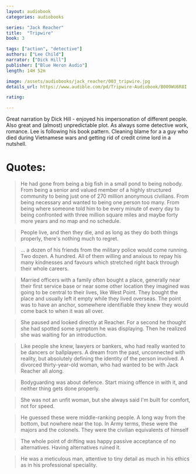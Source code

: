 ```yaml
---
layout: audiobook
categories: audiobooks

series: "Jack Reacher"
title:  "Tripwire"
book: 3

tags: ["action", "detective"]
authors: ["Lee Child"]
narrator: ["Dick Hill"]
publisher: ["Blue Heron Audio"]
length: 14H 52m

image: /assets/audiobooks/jack_reacher/003_tripwire.jpg
details_url: https://www.audible.com/pd/Tripwire-Audiobook/B009WU6R8I

rating: 

---
```


Great narration by Dick Hill - enjoyed his impersonation of different people.
Also great and (almost) unpredictable plot. As always some detective work, romance. Lee is following his book pattern. 
Cleaning blame for a a guy who died during Vietnamese wars and getting rid of credit crime lord in a nutshell.

# Quotes:

> He had gone from being a big fish in a small pond to being nobody. From being a senior and valued member of a highly structured community to being just one of 270 million anonymous civilians. From being necessary and wanted to being one person too many. From being where someone told him to be every minute of every day to being confronted with three million square miles and maybe forty more years and no map and no schedule.

> People live, and then they die, and as long as they do both things properly, there's nothing much to regret.

> ... a dozen of his friends from the military police would come running. Two dozen. A hundred. All of them willing and anxious to repay his many kindnesses and favours which stretched right back through their whole careers.

> Married officers with a family often bought a place, generally near their first service base or near some other location they imagined was going to be central to their lives, like West Point. They bought the place and usually left it empty while they lived overseas. The point was to have an anchor, somewhere identifiable they knew they would come back to when it was all over.

> She paused and looked directly at Reacher. For a second he thought she had spotted some symptom he was displaying. Then he realized she was waiting for an introduction.

> Like people she knew, lawyers or bankers, who had really wanted to be dancers or ballplayers. A dream from the past, unconnected with reality, but absolutely defining the identity of the person involved. A divorced thirty-year-old woman, who had wanted to be with Jack Reacher all along.

> Bodyguarding was about defence. Start mixing offence in with it, and neither thing gets done properly.

> She was not an unfit woman, but she always said I'm built for comfort, not for speed. 

> He guessed these were middle-ranking people. A long way from the bottom, but nowhere near the top. In Army terms, these were the majors and the colonels. They were the civilian equivalents of himself

> The whole point of drifting was happy passive acceptance of no alternatives. Having alternatives ruined it.

>  He was a meticulous man, attentive to tiny detail as much in his ethics as in his professional speciality.